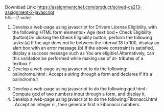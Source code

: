 Download Link: https://assignmentchef.com/product/solved-cs213-assignment-2-javascript
<br>
5/5 - (1 vote)

<ol>

 <li>Develop a web-page using javascript for Drivers License Eligibility, with the following HTML form elements:• Age (text box)• Check Eligibility (button)On clicking the Check Eligibility button, perform the following tasks:(a) If the age does not lie between the interval 18 to 100, display an alert box with an error message.(b) If the above constraint is satisfied, display a success message such as You are eligible!.Alternatively, can this validation be performed while making use of at- tributes of a textbox ?</li>

 <li>Develop a web-page using javascript to do the following: palindrome.html : Accept a string through a form and declares if it’s a palindrome.1</li>

</ol>

<ol start="3">

 <li>Develop a web-page using javascript to do the following:gcd.html : Compute gcd of two numbers input through a form, and display it.</li>

 <li>Develop a web-page using javascript to do the following:Fibonacci.html : Accept an integer n , then generate first n Fibonacci numbers.</li>

</ol>